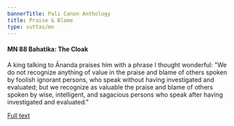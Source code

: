 ```yaml
---
bannerTitle: Pali Canon Anthology
title: Praise & Blame
type: suttas/mn
---
```


#### MN 88 Bahatika: The Cloak

A king talking to Ānanda praises him with a phrase I thought wonderful:  "We do
not recognize anything of value in the praise and blame of others spoken by
foolish ignorant persons, who speak without having investigated and evaluated;
but we recognize as valuable the praise and blame of others spoken by wise,
intelligent, and sagacious persons who speak after having investigated and
evaluated."

[Full text](http://www.yellowrobe.com/component/content/article/120-majjhima-nikaya/343-mn-88-bhitika-sutta-the-cloak.html)
